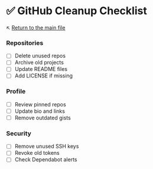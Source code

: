 # ✅ GitHub Cleanup Checklist

↖️ [Return to the main file](../README.md)

### Repositories
- [ ] Delete unused repos
- [ ] Archive old projects
- [ ] Update README files
- [ ] Add LICENSE if missing

### Profile
- [ ] Review pinned repos
- [ ] Update bio and links
- [ ] Remove outdated gists

### Security
- [ ] Remove unused SSH keys
- [ ] Revoke old tokens
- [ ] Check Dependabot alerts
